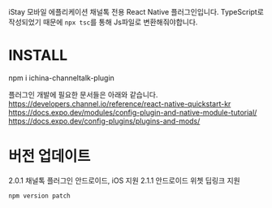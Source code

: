 iStay 모바일 에플리케이션 채널톡 전용 React Native 플러그인입니다.
TypeScript로 작성되었기 때문에 `npx tsc`를 통해 Js파일로 변환해줘야합니다.

# INSTALL

npm i ichina-channeltalk-plugin

플러그인 개발에 필요한 문서들은 아래와 같습니다.
https://developers.channel.io/reference/react-native-quickstart-kr
https://docs.expo.dev/modules/config-plugin-and-native-module-tutorial/
https://docs.expo.dev/config-plugins/plugins-and-mods/

# 버전 업데이트

2.0.1 채널톡 플러그인 안드로이드, iOS 지원
2.1.1 안드로이드 위쳇 딥링크 지원

```
npm version patch
```
